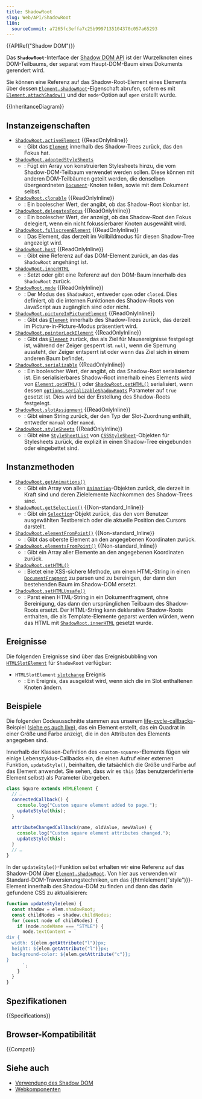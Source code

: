 ```yaml
---
title: ShadowRoot
slug: Web/API/ShadowRoot
l10n:
  sourceCommit: a7265fc3effa7c25b9997135104370c057a65293
---
```


{{APIRef("Shadow DOM")}}

Das **`ShadowRoot`**-Interface der [Shadow DOM API](/de/docs/Web/API/Web_components/Using_shadow_DOM) ist der Wurzelknoten eines DOM-Teilbaums, der separat vom Haupt-DOM-Baum eines Dokuments gerendert wird.

Sie können eine Referenz auf das Shadow-Root-Element eines Elements über dessen [`Element.shadowRoot`](/de/docs/Web/API/Element/shadowRoot)-Eigenschaft abrufen, sofern es mit [`Element.attachShadow()`](/de/docs/Web/API/Element/attachShadow) und der `mode`-Option auf `open` erstellt wurde.

{{InheritanceDiagram}}

## Instanzeigenschaften

- [`ShadowRoot.activeElement`](/de/docs/Web/API/ShadowRoot/activeElement) {{ReadOnlyInline}}
  - : Gibt das [`Element`](/de/docs/Web/API/Element) innerhalb des Shadow-Trees zurück, das den Fokus hat.
- [`ShadowRoot.adoptedStyleSheets`](/de/docs/Web/API/ShadowRoot/adoptedStyleSheets)
  - : Fügt ein Array von konstruierten Stylesheets hinzu, die vom Shadow-DOM-Teilbaum verwendet werden sollen.
    Diese können mit anderen DOM-Teilbäumen geteilt werden, die denselben übergeordneten [`Document`](/de/docs/Web/API/Document)-Knoten teilen, sowie mit dem Dokument selbst.
- [`ShadowRoot.clonable`](/de/docs/Web/API/ShadowRoot/clonable) {{ReadOnlyInline}}
  - : Ein boolescher Wert, der angibt, ob das Shadow-Root klonbar ist.
- [`ShadowRoot.delegatesFocus`](/de/docs/Web/API/ShadowRoot/delegatesFocus) {{ReadOnlyInline}}
  - : Ein boolescher Wert, der anzeigt, ob das Shadow-Root den Fokus delegiert, wenn ein nicht fokussierbarer Knoten ausgewählt wird.
- [`ShadowRoot.fullscreenElement`](/de/docs/Web/API/ShadowRoot/fullscreenElement) {{ReadOnlyInline}}
  - : Das Element, das derzeit im Vollbildmodus für diesen Shadow-Tree angezeigt wird.
- [`ShadowRoot.host`](/de/docs/Web/API/ShadowRoot/host) {{ReadOnlyInline}}
  - : Gibt eine Referenz auf das DOM-Element zurück, an das das `ShadowRoot` angehängt ist.
- [`ShadowRoot.innerHTML`](/de/docs/Web/API/ShadowRoot/innerHTML)
  - : Setzt oder gibt eine Referenz auf den DOM-Baum innerhalb des `ShadowRoot` zurück.
- [`ShadowRoot.mode`](/de/docs/Web/API/ShadowRoot/mode) {{ReadOnlyInline}}
  - : Der Modus des `ShadowRoot`, entweder `open` oder `closed`.
    Dies definiert, ob die internen Funktionen des Shadow-Roots von JavaScript aus zugänglich sind oder nicht.
- [`ShadowRoot.pictureInPictureElement`](/de/docs/Web/API/ShadowRoot/pictureInPictureElement) {{ReadOnlyInline}}
  - : Gibt das [`Element`](/de/docs/Web/API/Element) innerhalb des Shadow-Trees zurück, das derzeit im Picture-in-Picture-Modus präsentiert wird.
- [`ShadowRoot.pointerLockElement`](/de/docs/Web/API/ShadowRoot/pointerLockElement) {{ReadOnlyInline}}
  - : Gibt das [`Element`](/de/docs/Web/API/Element) zurück, das als Ziel für Mausereignisse festgelegt ist, während der Zeiger gesperrt ist.
    `null`, wenn die Sperrung aussteht, der Zeiger entsperrt ist oder wenn das Ziel sich in einem anderen Baum befindet.
- [`ShadowRoot.serializable`](/de/docs/Web/API/ShadowRoot/serializable) {{ReadOnlyInline}}
  - : Ein boolescher Wert, der angibt, ob das Shadow-Root serialisierbar ist.
    Ein serialisierbares Shadow-Root innerhalb eines Elements wird von [`Element.getHTML()`](/de/docs/Web/API/Element/getHTML) oder [`ShadowRoot.getHTML()`](/de/docs/Web/API/ShadowRoot/getHTML) serialisiert, wenn dessen [`options.serializableShadowRoots`](/de/docs/Web/API/Element/getHTML#serializableshadowroots) Parameter auf `true` gesetzt ist.
    Dies wird bei der Erstellung des Shadow-Roots festgelegt.
- [`ShadowRoot.slotAssignment`](/de/docs/Web/API/ShadowRoot/slotAssignment) {{ReadOnlyInline}}
  - : Gibt einen String zurück, der den Typ der Slot-Zuordnung enthält, entweder `manual` oder `named`.
- [`ShadowRoot.styleSheets`](/de/docs/Web/API/ShadowRoot/styleSheets) {{ReadOnlyInline}}
  - : Gibt eine [`StyleSheetList`](/de/docs/Web/API/StyleSheetList) von [`CSSStyleSheet`](/de/docs/Web/API/CSSStyleSheet)-Objekten für Stylesheets zurück, die explizit in einen Shadow-Tree eingebunden oder eingebettet sind.

## Instanzmethoden

- [`ShadowRoot.getAnimations()`](/de/docs/Web/API/ShadowRoot/getAnimations)
  - : Gibt ein Array von allen [`Animation`](/de/docs/Web/API/Animation)-Objekten zurück, die derzeit in Kraft sind und deren Zielelemente Nachkommen des Shadow-Trees sind.
- [`ShadowRoot.getSelection()`](/de/docs/Web/API/ShadowRoot/getSelection) {{Non-standard_Inline}}
  - : Gibt ein [`Selection`](/de/docs/Web/API/Selection)-Objekt zurück, das den vom Benutzer ausgewählten Textbereich oder die aktuelle Position des Cursors darstellt.
- [`ShadowRoot.elementFromPoint()`](/de/docs/Web/API/ShadowRoot/elementFromPoint) {{Non-standard_Inline}}
  - : Gibt das oberste Element an den angegebenen Koordinaten zurück.
- [`ShadowRoot.elementsFromPoint()`](/de/docs/Web/API/ShadowRoot/elementsFromPoint) {{Non-standard_Inline}}
  - : Gibt ein Array aller Elemente an den angegebenen Koordinaten zurück.
- [`ShadowRoot.setHTML()`](/de/docs/Web/API/ShadowRoot/setHTML)
  - : Bietet eine XSS-sichere Methode, um einen HTML-String in einen [`DocumentFragment`](/de/docs/Web/API/DocumentFragment) zu parsen und zu bereinigen, der dann den bestehenden Baum im Shadow-DOM ersetzt.
- [`ShadowRoot.setHTMLUnsafe()`](/de/docs/Web/API/ShadowRoot/setHTMLUnsafe)
  - : Parst einen HTML-String in ein Dokumentfragment, ohne Bereinigung, das dann den ursprünglichen Teilbaum des Shadow-Roots ersetzt. Der HTML-String kann deklarative Shadow-Roots enthalten, die als Template-Elemente geparst werden würden, wenn das HTML mit [`ShadowRoot.innerHTML`](/de/docs/Web/API/ShadowRoot/innerHTML) gesetzt wurde.

## Ereignisse

Die folgenden Ereignisse sind über das Ereignisbubbling von [`HTMLSlotElement`](/de/docs/Web/API/HTMLSlotElement) für `ShadowRoot` verfügbar:

- `HTMLSlotElement` [`slotchange`](/de/docs/Web/API/HTMLSlotElement/slotchange_event) Ereignis
  - : Ein Ereignis, das ausgelöst wird, wenn sich die im Slot enthaltenen Knoten ändern.

## Beispiele

Die folgenden Codeausschnitte stammen aus unserem [life-cycle-callbacks](https://github.com/mdn/web-components-examples/tree/main/life-cycle-callbacks)-Beispiel ([siehe es auch live](https://mdn.github.io/web-components-examples/life-cycle-callbacks/)), das ein Element erstellt, das ein Quadrat in einer Größe und Farbe anzeigt, die in den Attributen des Elements angegeben sind.

Innerhalb der Klassen-Definition des `<custom-square>`-Elements fügen wir einige Lebenszyklus-Callbacks ein, die einen Aufruf einer externen Funktion, `updateStyle()`, beinhalten, die tatsächlich die Größe und Farbe auf das Element anwendet. Sie sehen, dass wir es `this` (das benutzerdefinierte Element selbst) als Parameter übergeben.

```js
class Square extends HTMLElement {
  // …
  connectedCallback() {
    console.log("Custom square element added to page.");
    updateStyle(this);
  }

  attributeChangedCallback(name, oldValue, newValue) {
    console.log("Custom square element attributes changed.");
    updateStyle(this);
  }
  // …
}
```

In der `updateStyle()`-Funktion selbst erhalten wir eine Referenz auf das Shadow-DOM über [`Element.shadowRoot`](/de/docs/Web/API/Element/shadowRoot).
Von hier aus verwenden wir Standard-DOM-Traversierungstechniken, um das {{htmlelement("style")}}-Element innerhalb des Shadow-DOM zu finden und dann das darin gefundene CSS zu aktualisieren:

```js
function updateStyle(elem) {
  const shadow = elem.shadowRoot;
  const childNodes = shadow.childNodes;
  for (const node of childNodes) {
    if (node.nodeName === "STYLE") {
      node.textContent = `
div {
  width: ${elem.getAttribute("l")}px;
  height: ${elem.getAttribute("l")}px;
  background-color: ${elem.getAttribute("c")};
}
      `;
    }
  }
}
```

## Spezifikationen

{{Specifications}}

## Browser-Kompatibilität

{{Compat}}

## Siehe auch

- [Verwendung des Shadow DOM](/de/docs/Web/API/Web_components/Using_shadow_DOM)
- [Webkomponenten](/de/docs/Web/API/Web_components)
